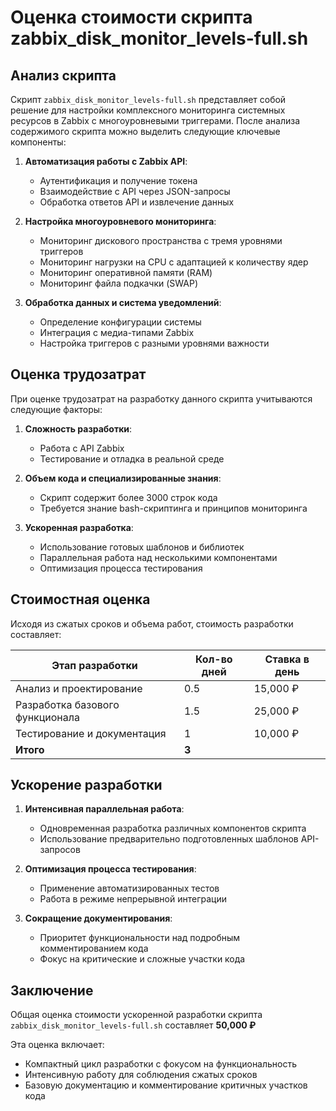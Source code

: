 # Оценка стоимости скрипта zabbix_disk_monitor_levels-full.sh

## Анализ скрипта

Скрипт `zabbix_disk_monitor_levels-full.sh` представляет собой решение для настройки комплексного мониторинга системных ресурсов в Zabbix с многоуровневыми триггерами. После анализа содержимого скрипта можно выделить следующие ключевые компоненты:

1. **Автоматизация работы с Zabbix API**:
   - Аутентификация и получение токена
   - Взаимодействие с API через JSON-запросы
   - Обработка ответов API и извлечение данных

2. **Настройка многоуровневого мониторинга**:
   - Мониторинг дискового пространства с тремя уровнями триггеров
   - Мониторинг нагрузки на CPU с адаптацией к количеству ядер
   - Мониторинг оперативной памяти (RAM)
   - Мониторинг файла подкачки (SWAP)

3. **Обработка данных и система уведомлений**:
   - Определение конфигурации системы
   - Интеграция с медиа-типами Zabbix
   - Настройка триггеров с разными уровнями важности

## Оценка трудозатрат

При оценке трудозатрат на разработку данного скрипта учитываются следующие факторы:

1. **Сложность разработки**: 
   - Работа с API Zabbix
   - Тестирование и отладка в реальной среде

2. **Объем кода и специализированные знания**: 
   - Скрипт содержит более 3000 строк кода
   - Требуется знание bash-скриптинга и принципов мониторинга

3. **Ускоренная разработка**:
   - Использование готовых шаблонов и библиотек
   - Параллельная работа над несколькими компонентами
   - Оптимизация процесса тестирования

## Стоимостная оценка

Исходя из сжатых сроков и объема работ, стоимость разработки составляет:

| Этап разработки | Кол-во дней | Ставка в день | 
|-----------------|-------------|---------------|
| Анализ и проектирование | 0.5 | 15,000 ₽ |
| Разработка базового функционала | 1.5 | 25,000 ₽ |
| Тестирование и документация | 1 | 10,000 ₽ |
| **Итого** | **3** | | **50,000 ₽** |

## Ускорение разработки

1. **Интенсивная параллельная работа**:
   - Одновременная разработка различных компонентов скрипта
   - Использование предварительно подготовленных шаблонов API-запросов

2. **Оптимизация процесса тестирования**:
   - Применение автоматизированных тестов
   - Работа в режиме непрерывной интеграции

3. **Сокращение документирования**:
   - Приоритет функциональности над подробным комментированием кода
   - Фокус на критические и сложные участки кода

## Заключение

Общая оценка стоимости ускоренной разработки скрипта `zabbix_disk_monitor_levels-full.sh` составляет **50,000 ₽** 

Эта оценка включает:
- Компактный цикл разработки с фокусом на функциональность
- Интенсивную работу для соблюдения сжатых сроков
- Базовую документацию и комментирование критичных участков кода
